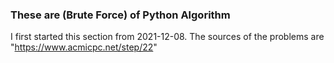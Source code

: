 ### These are (Brute Force) of Python Algorithm
I first started this section from 2021-12-08.
The sources of the problems are "https://www.acmicpc.net/step/22"